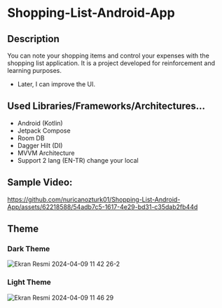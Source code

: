 # Shopping-List-Android-App 
## Description
You can note your shopping items and control your expenses with the shopping list application. It is a project developed for reinforcement and learning purposes.
- Later, I can improve the UI.
## Used Libraries/Frameworks/Architectures...
- Android (Kotlin)
- Jetpack Compose
- Room DB
- Dagger Hilt (DI)
- MVVM Architecture
- Support 2 lang (EN-TR) change your local

## Sample Video:
https://github.com/nuricanozturk01/Shopping-List-Android-App/assets/62218588/54adb7c5-1617-4e29-bd31-c35dab2fb44d

## Theme
### Dark Theme
![Ekran Resmi 2024-04-09 11 42 26-2](https://github.com/nuricanozturk01/Shopping-List-Android-App/assets/62218588/31a6ab8d-df5b-40da-9462-dabb36911647)
### Light Theme
![Ekran Resmi 2024-04-09 11 46 29](https://github.com/nuricanozturk01/Shopping-List-Android-App/assets/62218588/3593b668-ef43-4b2b-b2cc-b9b258d2e545)



